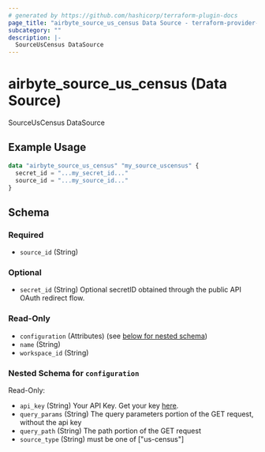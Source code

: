 ```yaml
---
# generated by https://github.com/hashicorp/terraform-plugin-docs
page_title: "airbyte_source_us_census Data Source - terraform-provider-airbyte"
subcategory: ""
description: |-
  SourceUsCensus DataSource
---
```


# airbyte_source_us_census (Data Source)

SourceUsCensus DataSource

## Example Usage

```terraform
data "airbyte_source_us_census" "my_source_uscensus" {
  secret_id = "...my_secret_id..."
  source_id = "...my_source_id..."
}
```

<!-- schema generated by tfplugindocs -->
## Schema

### Required

- `source_id` (String)

### Optional

- `secret_id` (String) Optional secretID obtained through the public API OAuth redirect flow.

### Read-Only

- `configuration` (Attributes) (see [below for nested schema](#nestedatt--configuration))
- `name` (String)
- `workspace_id` (String)

<a id="nestedatt--configuration"></a>
### Nested Schema for `configuration`

Read-Only:

- `api_key` (String) Your API Key. Get your key <a href="https://api.census.gov/data/key_signup.html">here</a>.
- `query_params` (String) The query parameters portion of the GET request, without the api key
- `query_path` (String) The path portion of the GET request
- `source_type` (String) must be one of ["us-census"]


